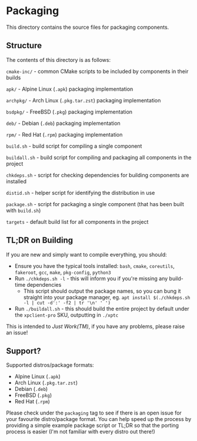 # Packaging
This directory contains the source files for packaging components.

## Structure
The contents of this directory is as follows:

`cmake-inc/` - common CMake scripts to be included by components in their builds

`apk/` - Alpine Linux (`.apk`) packaging implementation

`archpkg/` - Arch Linux (`.pkg.tar.zst`) packaging implementation

`bsdpkg/` - FreeBSD (`.pkg`) packaging implementation

`deb/` - Debian (`.deb`) packaging implementation

`rpm/` - Red Hat (`.rpm`) packaging implementation

`build.sh` - build script for compiling a single component

`buildall.sh` - build script for compiling and packaging all components in the project

`chkdeps.sh` - script for checking dependencies for building components are installed

`distid.sh` - helper script for identifying the distribution in use

`package.sh` - script for packaging a single component (that has been built with `build.sh`)

`targets` - default build list for all components in the project

## TL;DR on Building
If you are new and simply want to compile everything, you should:
- Ensure you have the typical tools installed: `bash`, `cmake`, `coreutils`, `fakeroot`, `gcc`, `make`, `pkg-config`, `python3`
- Run `./chkdeps.sh -l` - this will inform you if you're missing any build-time dependencies
  - This script should output the package names, so you can bung it straight into your package manager, eg. `apt install $(./chkdeps.sh -l | cut -d':' -f2 | tr '\n' ' ')`
- Run `./buildall.sh` - this should build the entire project by default under the `xpclient-pro` SKU, outputting in `./xptc`

This is intended to *Just Work(TM)*, if you have any problems, please raise an issue!

## Support?
Supported distros/package formats:
- Alpine Linux (`.apk`)
- Arch Linux (`.pkg.tar.zst`)
- Debian (`.deb`)
- FreeBSD (`.pkg`)
- Red Hat (`.rpm`)

Please check under the `packaging` tag to see if there is an open issue for your favourite distro/package format. You can help speed up the process by providing a simple example package script or TL;DR so that the porting process is easier (I'm not familiar with every distro out there!)
